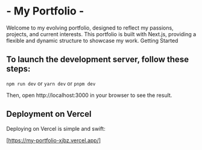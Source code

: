 # - My Portfolio -

Welcome to my evolving portfolio, designed to reflect my passions, projects, and current interests. This portfolio is built with Next.js, providing a flexible and dynamic structure to showcase my work.
Getting Started

## To launch the development server, follow these steps:

``npm run dev``
or
``yarn dev``
or
``pnpm dev``

Then, open http://localhost:3000 in your browser to see the result.

## Deployment on Vercel

Deploying on Vercel is simple and swift:

[https://my-portfolio-xjbz.vercel.app/]


